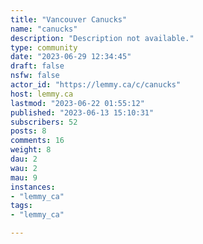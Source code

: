 ```yaml
---
title: "Vancouver Canucks" 
name: "canucks"
description: "Description not available."
type: community
date: "2023-06-29 12:34:45"
draft: false
nsfw: false
actor_id: "https://lemmy.ca/c/canucks"
host: lemmy.ca
lastmod: "2023-06-22 01:55:12"
published: "2023-06-13 15:10:31"
subscribers: 52
posts: 8
comments: 16
weight: 8
dau: 2
wau: 2
mau: 9
instances:
- "lemmy_ca"
tags: 
- "lemmy_ca"

---
```


